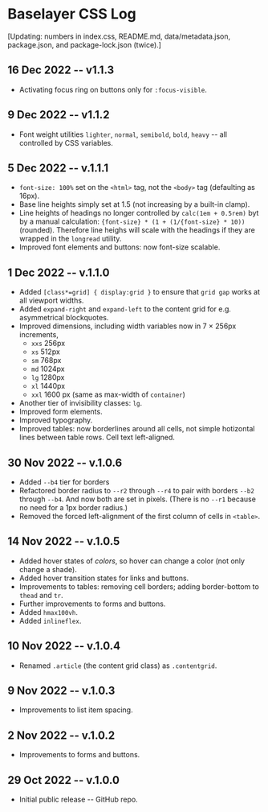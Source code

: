 
# Baselayer CSS Log

[Updating: numbers in index.css, README.md, data/metadata.json, package.json, and package-lock.json (twice).]

## 16 Dec 2022 -- v1.1.3

* Activating focus ring on buttons only for `:focus-visible`.

## 9 Dec 2022 -- v1.1.2

* Font weight utilities `lighter`, `normal`, `semibold`, `bold`, `heavy` -- all controlled by CSS variables. 

## 5 Dec 2022 -- v.1.1.1

* `font-size: 100%` set on the `<html>` tag, not the `<body>` tag (defaulting as 16px).
* Base line heights simply set at 1.5 (not increasing by a built-in clamp).
* Line heights of headings no longer controlled by `calc(1em + 0.5rem)` byt by a manual calculation: `{font-size} * (1 + (1/{font-size} * 10))` (rounded). Therefore line heighs will scale with the headings if they are wrapped in the `longread` utility.
* Improved font elements and buttons: now font-size scalable.

## 1 Dec 2022 -- v.1.1.0

* Added `[class*=grid] { display:grid }` to ensure that `grid gap` works at all viewport widths.
* Added `expand-right` and `expand-left` to the content grid for e.g. asymmetrical blockquotes.
* Improved dimensions, including width variables now in 7 × 256px increments, 
    * `xxs` 256px
    * `xs` 512px
    * `sm` 768px
    * `md` 1024px
    * `lg` 1280px
    * `xl` 1440px
    * `xxl` 1600 px (same as max-width of `container`)
* Another tier of invisibility classes: `lg`.
* Improved form elements.
* Improved typography.
* Improved tables: now borderlines around all cells, not simple hotizontal lines between table rows. Cell text left-aligned.

## 30 Nov 2022 -- v.1.0.6

* Added `--b4` tier for borders
* Refactored border radius to `--r2` through `--r4` to pair with borders `--b2` through `--b4`. And now both are set in pixels. (There is no `--r1` because no need for a 1px border radius.)
* Removed the forced left-alignment of the first column of cells in `<table>`.

## 14 Nov 2022 -- v.1.0.5

* Added hover states of _colors_, so hover can change a color (not only change a shade).
* Added hover transition states for links and buttons.
* Improvements to tables: removing cell borders; adding border-bottom to `thead` and `tr`.
* Further improvements to forms and buttons.
* Added `hmax100vh`.
* Added `inlineflex`.

## 10 Nov 2022 -- v.1.0.4

* Renamed `.article` (the content grid class) as `.contentgrid`.

## 9 Nov 2022 -- v.1.0.3

* Improvements to list item spacing.

## 2 Nov 2022 -- v.1.0.2

* Improvements to forms and buttons.

## 29 Oct 2022 -- v.1.0.0

* Initial public release -- GitHub repo.